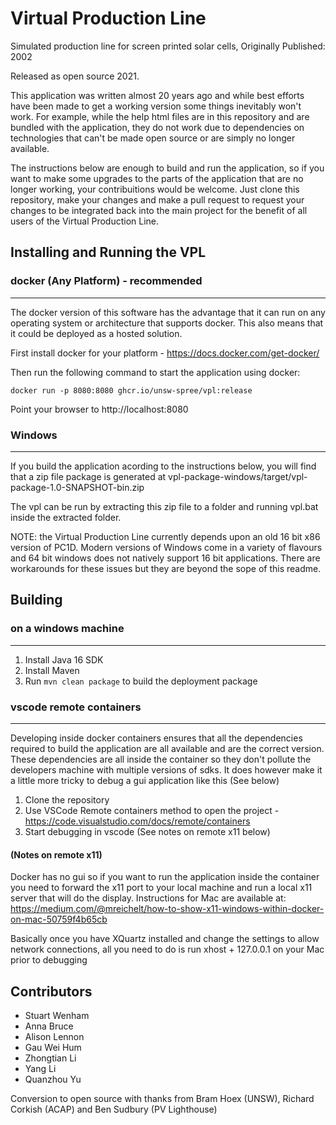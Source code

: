 # Virtual Production Line

Simulated production line for screen printed solar cells, Originally Published: 2002

Released as open source 2021.

This application was written almost 20 years ago and while best efforts have been made to get a working version some things inevitably won't work. For example, while the help html files are in this repository and are bundled with the application, they do not work due to dependencies on technologies that can't be made open source or are simply no longer available.

The instructions below are enough to build and run the application, so if you want to make some upgrades to the parts of the application that are no longer working, your contribuitions would be welcome. Just clone this repository, make your changes and make a pull request to request your changes to be integrated back into the main project for the benefit of all users of the Virtual Production Line.

## Installing and Running the VPL

### docker (Any Platform) - recommended
---

The docker version of this software has the advantage that it can run on any operating system or architecture that supports docker. This also means that it could be deployed as a hosted solution.

First install docker for your platform - https://docs.docker.com/get-docker/

Then run the following command to start the application using docker:

`docker run -p 8080:8080 ghcr.io/unsw-spree/vpl:release`

Point your browser to http://localhost:8080

### Windows
---
If you build the application acording to the instructions below, you will find that a zip file package is generated at vpl-package-windows/target/vpl-package-1.0-SNAPSHOT-bin.zip

The vpl can be run by extracting this zip file to a folder and running vpl.bat inside the extracted folder.

NOTE: the Virtual Production Line currently depends upon an old 16 bit x86 version of PC1D. Modern versions of Windows come in a variety of flavours and 64 bit windows does not natively support 16 bit applications. There are workarounds for these issues but they are beyond the sope of this readme.


## Building

### on a windows machine
---

1. Install Java 16 SDK
2. Install Maven
3. Run `mvn clean package` to build the deployment package

### vscode remote containers
---
Developing inside docker containers ensures that all the dependencies required to build the application are all available and are the correct version. These dependencies are all inside the container so they don't pollute the developers machine with multiple versions of sdks. It does however make it a little more tricky to debug a gui application like this (See below)

1. Clone the repository 
2. Use VSCode Remote containers method to open the project - https://code.visualstudio.com/docs/remote/containers
3. Start debugging in vscode (See notes on remote x11 below)

#### (Notes on remote x11)

Docker has no gui so if you want to run the application inside the container you need to forward the x11 port to your local machine and run a local x11 server that will do the display. Instructions for Mac are available at: https://medium.com/@mreichelt/how-to-show-x11-windows-within-docker-on-mac-50759f4b65cb

Basically once you have XQuartz installed and change the settings to allow network connections, all you need to do is run xhost + 127.0.0.1 on your Mac prior to debugging

## Contributors

- Stuart Wenham
- Anna Bruce
- Alison Lennon
- Gau Wei Hum
- Zhongtian Li
- Yang Li
- Quanzhou Yu

Conversion to open source with thanks from Bram Hoex (UNSW), Richard Corkish (ACAP) and Ben Sudbury (PV Lighthouse)



